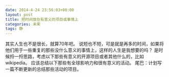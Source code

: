 ```yaml
---
date: 2014-4-24 23:56:03+00:00
layout: post
title: 把时间放在有意义的项目或事情上
categories: 未来
tags: 静
---
```


其实人生也不是很长，就算70年吧。
说短也不短，可是就是再多的时间，如果将他们用于一些重复的那些没什么意义的事情上，这样的人生是我想要的吗？
是时候捋一捋思路，考虑以下那些有意义的开源项目或者其他什么的，比如wikipedia。
应该总结以下那些有全球影响力和很有意义的活动。
尾巴：计划写一篇不断更新的总结那些活动的项目。